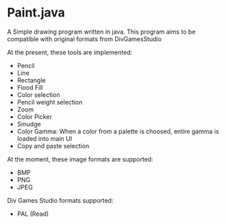 # Paint.java
A Simple drawing program written in java. This program aims to be compatible with original formats from DivGamesStudio

At the present, these tools are implemented:

- Pencil
- Line
- Rectangle
- Flood Fill
- Color selection
- Pencil weight selection
- Zoom
- Color Picker
- Smudge
- Color Gamma: When a color from a palette is choosed, entire gamma is loaded into main UI
- Copy and paste selection

At the moment, these image formats are supported:

- BMP
- PNG
- JPEG

Div Games Studio formats supported:

- PAL (Read)